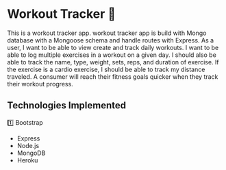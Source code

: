 # Workout Tracker :calendar:

This is a workout tracker app. workout tracker app is build with Mongo database with a Mongoose schema and handle routes with Express.
As a user, I want to be able to view create and track daily workouts. I want to be able to log multiple exercises in a workout on a given day. I should also be able to track the name, type, weight, sets, reps, and duration of exercise. If the exercise is a cardio exercise, I should be able to track my distance traveled.
A consumer will reach their fitness goals quicker when they track their workout progress.


## Technologies Implemented

:one: Bootstrap
* Express
* Node.js
* MongoDB
* Heroku





